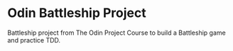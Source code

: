 # Odin Battleship Project
 Battleship project from The Odin Project Course to build a Battleship game and practice TDD.
